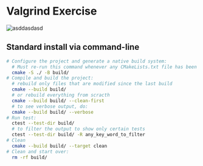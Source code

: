 # Valgrind Exercise

![asddasdasd](https://github.com/user-attachments/assets/078f72a4-4233-4004-a0e3-c0c7ec536ccb)

## Standard install via command-line
```bash
# Configure the project and generate a native build system:
  # Must re-run this command whenever any CMakeLists.txt file has been changed.
  cmake -S ./ -B build/
# Compile and build the project:
  # rebuild only files that are modified since the last build
  cmake --build build/
  # or rebuild everything from scracth
  cmake --build build/ --clean-first
  # to see verbose output, do:
  cmake --build build/ --verbose
# Run test:
  ctest --test-dir build/
  # to filter the output to show only certain tests
  ctest --test-dir build/ -R any_key_word_to_filter
# Clean
  cmake --build build/ --target clean
# Clean and start over:
  rm -rf build/
```

